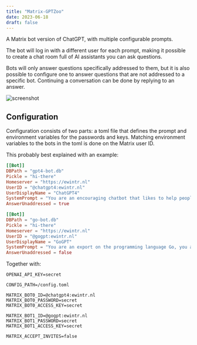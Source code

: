 ```yaml
---
title: "Matrix-GPTZoo"
date: 2023-06-18
draft: false
---
```

A Matrix bot version of ChatGPT, with multiple configurable prompts.<!-- more -->

The bot will log in with a different user for each prompt, making it possible to create a chat room full of AI assistants you can ask questions.

Bots will only answer questions specifically addressed to them, but it is also possible to configure one to answer questions that are not addressed to a specific bot. Continuing a conversation can be done by replying to an answer.

![screenshot](/image/gptzoo-screenshot.png)

## Configuration

Configuration consists of two parts: a toml file that defines the prompt and environment variables for the passwords and keys. Matching environment variables to the bots in the toml is done on the Matrix user ID.

This probably best explained with an example:

```toml
[[Bot]]
DBPath = "gpt4-bot.db"
Pickle = "hi-there"
Homeserver = "https://ewintr.nl"
UserID = "@chatgpt4:ewintr.nl"
UserDisplayName = "ChatGPT4"
SystemPrompt = "You are an encouraging chatbot that likes to help people by providing answers in a creative and fun way."
AnswerUnaddressed = true

[[Bot]]
DBPath = "go-bot.db"
Pickle = "hi-there"
Homeserver = "https://ewintr.nl"
UserID = "@gogpt:ewintr.nl"
UserDisplayName = "GoGPT"
SystemPrompt = "You are an export on the programming language Go, you assume that any programming question is about Go and your answers are aimed at senior level developers."
AnswerUnaddressed = false
```

Together with:

```
OPENAI_API_KEY=secret

CONFIG_PATH=/config.toml

MATRIX_BOT0_ID=@chatgpt4:ewintr.nl
MATRIX_BOT0_PASSWORD=secret
MATRIX_BOT0_ACCESS_KEY=secret

MATRIX_BOT1_ID=@gogpt:ewintr.nl
MATRIX_BOT1_PASSWORD=secret
MATRIX_BOT1_ACCESS_KEY=secret

MATRIX_ACCEPT_INVITES=false
```